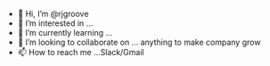 - 👋 Hi, I’m @rjgroove
- 👀 I’m interested in ...
- 🌱 I’m currently learning ...
- 💞️ I’m looking to collaborate on ... anything to make company grow
- 📫 How to reach me ...Slack/Gmail

<!---
rjgroove/rjgroove is a ✨ special ✨ repository because its `README.md` (this file) appears on your GitHub profile.
You can click the Preview link to take a look at your changes.
--->
